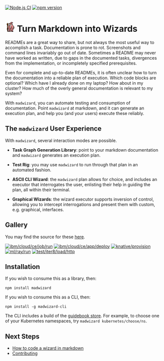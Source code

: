 [![Node.js CI](https://github.com/guidebooks/madwizard/actions/workflows/test.yml/badge.svg)](https://github.com/guidebooks/madwizard/actions/workflows/test.yml) [![npm version](https://badge.fury.io/js/madwizard.svg)](https://badge.fury.io/js/madwizard)

# <img src=".github/madwizard.gif" title="madwizard" height="32"> Turn Markdown into Wizards

READMEs are a great way to share, but not always the most useful way
to accomplish a task. Documentation is prone to rot. Screenshots and
command lines invariably go out of date. Sometimes a README may never
have worked as written, due to gaps in the documented tasks,
divergences from the implementation, or incompletely specified
prerequisites.

Even for complete and up-to-date READMEs, it is often unclear how to
turn the documentation into a reliable plan of execution. Which code
blocks are optional? Which have I already done on my laptop? How
about in my cluster? How much of the overly general documentation is
relevant to my system?

With `madwizard`, you can automate testing and consumption of
documentation. Point `madwizard` at markdown, and it can generate an
execution plan, and help you (and your users) execute these reliably.

## The `madwizard` User Experience

With `madwizard`, several interaction modes are possible.

- **Task Graph Generation Library**: point to your markdown
  documentation and `madwizard` generates an execution plan.

- **Test Rig**: you may use `madwizard` to run through that plan in an
  automated fashion.

- **ASCII CLI Wizard**: the `madwizard` plan allows for choice, and
  includes an executor that interrogates the user, enlisting their
  help in guiding the plan, all within their terminal.

- **Graphical Wizards**: the wizard executor supports inversion of
  control, allowing you to intercept interrogations and present them
  with custom, e.g. graphical, interfaces.

## Gallery

You may find the source for these [here](https://github.com/guidebooks/store/tree/main/guidebooks).

<a target="_blank" href="https://asciinema.org/a/0jFdCBTs76MVzHXZ94FFHg2aR"><img width="260" alt="ibm/cloud/ce/job/run" title="ibm/cloud/ce/job/run" src="https://asciinema.org/a/0jFdCBTs76MVzHXZ94FFHg2aR.svg"></a>
<a target="_blank" href="https://asciinema.org/a/KXm9iScAAwEzDi6WIxSMbxhwh"><img width="260" alt="ibm/cloud/ce/app/deploy" title="ibm/cloud/ce/app/deploy" src="https://asciinema.org/a/KXm9iScAAwEzDi6WIxSMbxhwh.svg"></a>
<a target="_blank" href="https://asciinema.org/a/Pnbg3QnT9ujj0YAfEizOyNkzi"><img width="260" alt="knative/provision" title="knative/provision" src="https://asciinema.org/a/Pnbg3QnT9ujj0YAfEizOyNkzi.svg"></a>
<a target="_blank" href="https://asciinema.org/a/Z5CCiLaJl0gSaeZ7suxPkajKV"><img width="260" alt="ml/ray/run" title="ml/ray/run" src="https://asciinema.org/a/Z5CCiLaJl0gSaeZ7suxPkajKV.svg"></a>
<a target="_blank" href="https://asciinema.org/a/FdrDQaBUIIZiKPts9kwp6iogo"><img width="260" alt="test/iter8/load/http" title="test/iter8/load/http" src="https://asciinema.org/a/FdrDQaBUIIZiKPts9kwp6iogo.svg"></a>

## Installation

If you wish to consume this as a library, then:

```shell
npm install madwizard
```

If you wish to consume this as a CLI, then:

```shell
npm install -g madwizard-cli
```

The CLI includes a build of the [guidebook
store](https://github.com/guidebooks/store). For example, to choose
one of your Kubernetes namespaces, try `madwizard
kubernetes/choose/ns`.

## Next Steps

- [How to code a wizard in markdown](./docs/markdown#readme)
- [Contributing](./docs/dev#readme)
